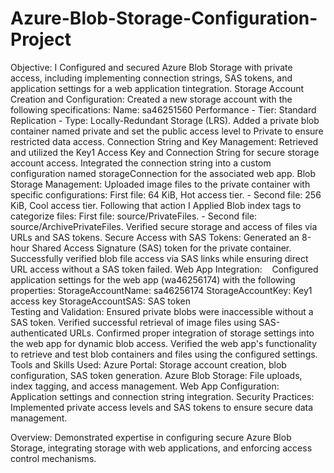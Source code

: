 # Azure-Blob-Storage-Configuration-Project
Objective: I Configured and secured Azure Blob Storage with private access, including implementing connection strings, SAS tokens, and application settings for a web application tintegration. 
Storage Account Creation and Configuration: Created a new storage account with the following specifications: Name: sa46251560 Performance - Tier: Standard Replication - Type: Locally-Redundant Storage (LRS). Added a private blob container named private and set the public access level to Private to ensure restricted data access.
Connection String and Key Management: Retrieved and utilized the Key1 Access Key and Connection String for secure storage account access. Integrated the connection string into a custom configuration named storageConnection for the associated web app.
Blob Storage Management:                                                                                                                                                               Uploaded image files to the private container with specific configurations: First file: 64 KiB, Hot access tier. - Second file: 256 KiB, Cool access tier.                          Following that action I Applied Blob index tags to categorize files: First file: source/PrivateFiles. - Second file: source/ArchivePrivateFiles.                                    Verified secure storage and access of files via URLs and SAS tokens.
Secure Access with SAS Tokens:                                                                                                                                                    Generated an 8-hour Shared Access Signature (SAS) token for the private container.                                                                                                Successfully verified blob file access via SAS links while ensuring direct URL access without a SAS token failed.
Web App Integration:                                                                                                                                                             Configured application settings for the web app (wa46256174) with the following properties:                                                                             StorageAccountName: sa46256174                                                                                                                                               StorageAccountKey: Key1 access key                                                                                                                                           StorageAccountSAS: SAS token                                                                                                                                                         
Testing and Validation: Ensured private blobs were inaccessible without a SAS token.  Verified successful retrieval of image files using SAS-authenticated URLs. Confirmed proper integration of storage settings into the web app for dynamic blob access. Verified the web app's functionality to retrieve and test blob containers and files using the configured settings.
Tools and Skills Used:
Azure Portal: Storage account creation, blob configuration, SAS token generation.
Azure Blob Storage: File uploads, index tagging, and access management.
Web App Configuration: Application settings and connection string integration.
Security Practices: Implemented private access levels and SAS tokens to ensure secure data management.

Overview: Demonstrated expertise in configuring secure Azure Blob Storage, integrating storage with web applications, and enforcing access control mechanisms.
